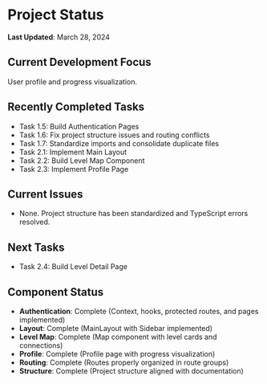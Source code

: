 # Project Status

**Last Updated**: March 28, 2024

## Current Development Focus
User profile and progress visualization.

## Recently Completed Tasks
- Task 1.5: Build Authentication Pages
- Task 1.6: Fix project structure issues and routing conflicts
- Task 1.7: Standardize imports and consolidate duplicate files
- Task 2.1: Implement Main Layout
- Task 2.2: Build Level Map Component
- Task 2.3: Implement Profile Page

## Current Issues
- None. Project structure has been standardized and TypeScript errors resolved.

## Next Tasks
- Task 2.4: Build Level Detail Page

## Component Status
- **Authentication**: Complete (Context, hooks, protected routes, and pages implemented)
- **Layout**: Complete (MainLayout with Sidebar implemented)
- **Level Map**: Complete (Map component with level cards and connections)
- **Profile**: Complete (Profile page with progress visualization)
- **Routing**: Complete (Routes properly organized in route groups)
- **Structure**: Complete (Project structure aligned with documentation) 